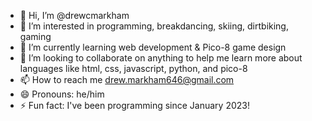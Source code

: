 - 👋 Hi, I’m @drewcmarkham
- 👀 I’m interested in programming, breakdancing, skiing, dirtbiking, gaming
- 🌱 I’m currently learning web development & Pico-8 game design
- 💞️ I’m looking to collaborate on anything to help me learn more about languages like html, css, javascript, python, and pico-8
- 📫 How to reach me drew.markham646@gmail.com
- 😄 Pronouns: he/him
- ⚡ Fun fact: I've been programming since January 2023!

<!---
drewcmarkham/drewcmarkham is a ✨ special ✨ repository because its `README.md` (this file) appears on your GitHub profile.
You can click the Preview link to take a look at your changes.
--->
